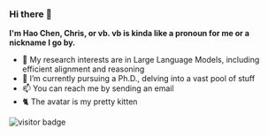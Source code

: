 ### Hi there 👋

**I'm Hao Chen, Chris, or vb. vb is kinda like a pronoun for me or a nickname I go by.**

- 🏫 My research interests are in Large Language Models, including efficient alignment and reasoning
- 🌱 I’m currently pursuing a Ph.D., delving into a vast pool of stuff
- 📫 You can reach me by sending an email
- 🐈 The avatar is my pretty kitten


<!-- [![VoiceBeer's Github Stats](https://github-readme-stats.vercel.app/api?username=VoiceBeer&show_icons=true)](https://github.com/anuraghazra/github-readme-stats) -->


<img src="https://visitor-badge.laobi.icu/badge?page_id=VoiceBeer.VoiceBeer" alt="visitor badge"/>
